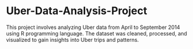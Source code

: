 # Uber-Data-Analysis-Project
This project involves analyzing Uber data from April to September 2014 using R programming language. The dataset was cleaned, processed, and visualized to gain insights into Uber trips and patterns.
